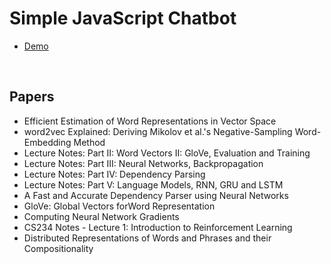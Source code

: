 # Simple JavaScript Chatbot 

<ul>
<li><a href="https://manjunath5496.github.io/ChatBot/index.html">Demo</a></li>
</ul>

</br>
<h2> Papers </h2>




<ul>

                             

 <li><a target="_blank" href="https://github.com/manjunath5496/ChatBot-JS/blob/master/chl(1).pdf" style="text-decoration:none;">Efficient Estimation of Word Representations in
Vector Space</a></li>

 <li><a target="_blank" href="https://github.com/manjunath5496/ChatBot-JS/blob/master/chl(2).pdf" style="text-decoration:none;">word2vec Explained: Deriving Mikolov et al.'s
Negative-Sampling Word-Embedding Method</a></li>

<li><a target="_blank" href="https://github.com/manjunath5496/ChatBot-JS/blob/master/chl(3).pdf" style="text-decoration:none;">Lecture Notes: Part II: 
Word Vectors II: GloVe, Evaluation and Training</a></li>
 <li><a target="_blank" href="https://github.com/manjunath5496/ChatBot-JS/blob/master/chl(4).pdf" style="text-decoration:none;">Lecture Notes: Part III: Neural Networks, Backpropagation</a></li>                              
<li><a target="_blank" href="https://github.com/manjunath5496/ChatBot-JS/blob/master/chl(5).pdf" style="text-decoration:none;">Lecture Notes: Part IV: 
Dependency Parsing</a></li>
<li><a target="_blank" href="https://github.com/manjunath5496/ChatBot-JS/blob/master/chl(6).pdf" style="text-decoration:none;">Lecture Notes: Part V:
Language Models, RNN, GRU and LSTM</a></li>
 <li><a target="_blank" href="https://github.com/manjunath5496/ChatBot-JS/blob/master/chl(7).pdf" style="text-decoration:none;">A Fast and Accurate Dependency Parser using Neural Networks</a></li>

 <li><a target="_blank" href="https://github.com/manjunath5496/ChatBot-JS/blob/master/chl(8).pdf" style="text-decoration:none;"> GloVe: Global Vectors forWord Representation </a></li>
   <li><a target="_blank" href="https://github.com/manjunath5496/ChatBot-JS/blob/master/chl(9).pdf" style="text-decoration:none;">Computing Neural Network Gradients</a></li>
  
   
 <li><a target="_blank" href="https://github.com/manjunath5496/ChatBot-JS/blob/master/chl(10).pdf" style="text-decoration:none;">CS234 Notes - Lecture 1:
Introduction to Reinforcement Learning </a></li>                              
<li><a target="_blank" href="https://github.com/manjunath5496/ChatBot-JS/blob/master/chl(11).pdf" style="text-decoration:none;">Distributed Representations of Words and Phrases
and their Compositionality</a></li>
</ul>
